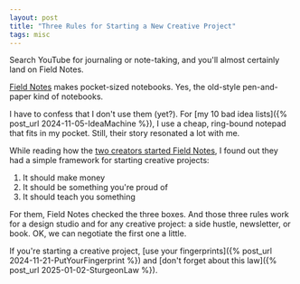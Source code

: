 ```yaml
---
layout: post
title: "Three Rules for Starting a New Creative Project"
tags: misc
---
```


Search YouTube for journaling or note-taking, and you'll almost certainly land on Field Notes.

[Field Notes](https://fieldnotesbrand.com/) makes pocket-sized notebooks. Yes, the old-style pen-and-paper kind of notebooks.

I have to confess that I don't use them (yet?). For [my 10 bad idea lists]({% post_url 2024-11-05-IdeaMachine %}), I use a cheap, ring-bound notepad that fits in my pocket. Still, their story resonated a lot with me.

While reading how the [two creators started Field Notes](https://www.fastcompany.com/91352848/field-notes-cult-notebook-started-out-as-a-side-project), I found out they had a simple framework for starting creative projects:

1. It should make money
2. It should be something you're proud of
3. It should teach you something

For them, Field Notes checked the three boxes. And those three rules work for a design studio and for any creative project: a side hustle, newsletter, or book. OK, we can negotiate the first one a little.

If you're starting a creative project, [use your fingerprints]({% post_url 2024-11-21-PutYourFingerprint %}) and [don't forget about this law]({% post_url 2025-01-02-SturgeonLaw %}).
